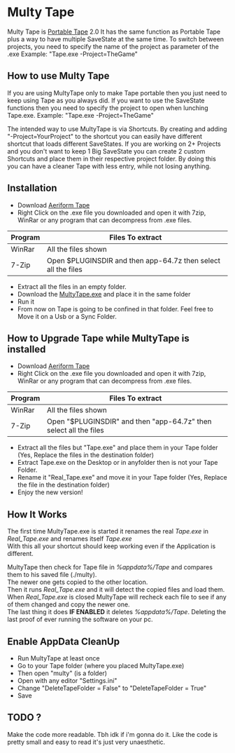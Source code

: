 # Multy Tape
Multy Tape is [Portable Tape](https://github.com/Super99Master/Portable_Tape) 2.0
It has the same function as Portable Tape plus a way to have multiple SaveState at the same time. 
To switch between projects, you need to specify the name of the project as parameter of the .exe
Example: "Tape.exe -Project=TheGame"

## How to use Multy Tape

If you are using MultyTape only to make Tape portable then you just need to keep using Tape as you always did.
If you want to use the SaveState functions then you need to specify the project to open when lunching Tape.exe.
Example: "Tape.exe -Project=TheGame"

The intended way to use MultyTape is via Shortcuts.
By creating and adding "-Project=YourProject" to the shortcut you can easily have different shortcut that loads different SaveStates.
If you are working on 2+ Projects and you don't want to keep 1 Big SaveState you can create 2 custom Shortcuts and place them in their respective project folder.
By doing this you can have a cleaner Tape with less entry, while not losing anything.

## Installation
* Download [Aeriform Tape](https://www.aeriform.io/docs/tape)
* Right Click on the .exe file you downloaded and open it with 7zip, WinRar or any program that can decompress from .exe files.

| Program | Files To extract |
| ------ | ------ |
| WinRar | All the files shown |
| 7-Zip | Open $PLUGINSDIR and then app-64.7z then select all the files |

* Extract all the files in an empty folder.
* Download the [MultyTape.exe](https://github.com/Super99Master/MultyTape/raw/master/MultyTape.exe) and place it in the same folder
* Run it
* From now on Tape is going to be confined in that folder. Feel free to Move it on a Usb or a Sync Folder.

## How to Upgrade Tape while MultyTape is installed

* Download [Aeriform Tape](https://www.aeriform.io/docs/tape)
* Right Click on the .exe file you downloaded and open it with 7zip, WinRar or any program that can decompress from .exe files.

| Program | Files To extract |
| ------ | ------ |
| WinRar | All the files shown |
| 7-Zip | Open "$PLUGINSDIR" and then "app-64.7z" then select all the files |

* Extract all the files but "Tape.exe" and place them in your Tape folder (Yes, Replace the files in the destination folder)
* Extract Tape.exe on the Desktop or in anyfolder then is not your Tape Folder.
* Rename it "Real_Tape.exe" and move it in your Tape folder (Yes, Replace the file in the destination folder)
* Enjoy the new version!

## How It Works

The first time MultyTape.exe is started it renames the real *Tape.exe* in *Real_Tape.exe* and renames itself *Tape.exe*  
With this all your shortcut should keep working even if the Application is different.

MultyTape then check for Tape file in *%appdata%/Tape* and compares them to his saved file (./multy).  
The newer one gets copied to the other location.  
Then it runs *Real_Tape.exe* and it will detect the copied files and load them.  
When *Real_Tape.exe* is closed MultyTape will recheck each file to see if any of them changed and copy the newer one.  
The last thing it does **IF ENABLED** it deletes *%appdata%/Tape*. Deleting the last proof of ever running the software on your pc.  

## Enable AppData CleanUp
* Run MultyTape at least once
* Go to your Tape folder (where you placed MultyTape.exe)
* Then open "multy" (is a folder)
* Open with any editor "Settings.ini"
* Change "DeleteTapeFolder = False" to "DeleteTapeFolder = True"
* Save

## TODO ?
Make the code more readable.
Tbh idk if i'm gonna do it. Like the code is pretty small and easy to read it's just very unaesthetic.
